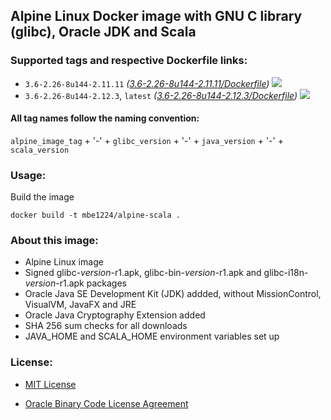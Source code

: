 ## Alpine Linux Docker image with GNU C library (glibc), Oracle JDK and Scala

### Supported tags and respective Dockerfile links:

* ```3.6-2.26-8u144-2.11.11``` _\([3.6-2.26-8u144-2.11.11/Dockerfile]\)_
[![](https://images.microbadger.com/badges/image/mbe1224/alpine-scala:3.6-2.26-8u144-2.11.11.svg)](https://microbadger.com/images/mbe1224/alpine-scala:3.6-2.26-8u144-2.11.11 "")
* ```3.6-2.26-8u144-2.12.3```, ```latest``` _\([3.6-2.26-8u144-2.12.3/Dockerfile]\)_
[![](https://images.microbadger.com/badges/image/mbe1224/alpine-scala:3.6-2.26-8u144-2.12.3.svg)](https://microbadger.com/images/mbe1224/alpine-scala:3.6-2.26-8u144-2.12.3 "")

#### All tag names follow the naming convention:

```alpine_image_tag``` + '-' + ```glibc_version``` + '-' + ```java_version``` + '-' + ```scala_version``` 

### Usage:

Build the image
```shell
docker build -t mbe1224/alpine-scala .
```

### About this image:

- Alpine Linux image
- Signed glibc-_version_-r1.apk, glibc-bin-_version_-r1.apk and glibc-i18n-_version_-r1.apk packages
- Oracle Java SE Development Kit (JDK) addded, without MissionControl, VisualVM, JavaFX and JRE
- Oracle Java Cryptography Extension added
- SHA 256 sum checks for all downloads
- JAVA\_HOME and SCALA\_HOME environment variables set up

### License:

* [MIT License]
* [Oracle Binary Code License Agreement]

   [3.6-2.26-8u144-2.11.11/Dockerfile]: <https://github.com/MihaiBogdanEugen/alpine-scala/blob/3.6-2.26-8u144-2.11.11/Dockerfile>
   [3.6-2.26-8u144-2.12.3/Dockerfile]: <https://github.com/MihaiBogdanEugen/alpine-scala/blob/3.6-2.26-8u144-2.12.3/Dockerfile>
   [MIT License]: <https://raw.githubusercontent.com/MihaiBogdanEugen/alpine-scala/master/LICENSE>
   [Oracle Binary Code License Agreement]: <https://raw.githubusercontent.com/MihaiBogdanEugen/alpine-scala/master/Oracle_Binary_Code_License_Agreement%20for%20the%20Java%20SE%20Platform_Products_and_JavaFX>

